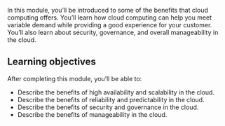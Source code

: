 
In this module, you’ll be introduced to some of the benefits that cloud computing offers. You’ll learn how cloud computing can help you meet variable demand while providing a good experience for your customer. You’ll also learn about security, governance, and overall manageability in the cloud.

## Learning objectives

After completing this module, you’ll be able to:

- Describe the benefits of high availability and scalability in the cloud.
- Describe the benefits of reliability and predictability in the cloud.
- Describe the benefits of security and governance in the cloud.
- Describe the benefits of manageability in the cloud.